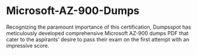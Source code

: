 # Microsoft-AZ-900-Dumps
Recognizing the paramount importance of this certification, Dumpsspot has meticulously developed comprehensive Microsoft AZ-900 dumps PDF that cater to the aspirants’ desire to pass their exam on the first attempt with an impressive score.

